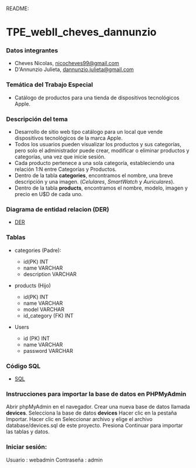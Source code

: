 README: 
# TPE_webII_cheves_dannunzio

### Datos integrantes

  - Cheves Nicolas, nicocheves99@gmail.com
  - D'Annunzio Julieta, dannunzio.julieta@gmail.com

### Temática del Trabajo Especial 
  - Catálogo de productos para una tienda de dispositivos tecnológicos Apple.

### Descripción del tema
  - Desarrollo de sitio web tipo catálogo para un local que vende dispositivos tecnológicos de la marca Apple.
  - Todos los usuarios pueden visualizar los productos y sus categorías, pero solo el administrador puede crear, modificar o eliminar productos y categorías, una vez que inicie sesión. 
  - Cada producto pertenece a una sola categoría, estableciendo una relación 1:N entre Categorías y Productos.
  - Dentro de la tabla **categories**, encontramos el nombre, una breve descripción y una imagen. (*Celulares*, *SmartWatch* y *Auriculares*).
  - Dentro de la tabla **products**, encontramos el nombre, modelo, imagen y precio en U$D de cada uno. 

### Diagrama de entidad relacion (DER)
  - [DER](./DER.png)
  
### Tablas
- categories (Padre):
    - id(PK)                    INT
    - name                      VARCHAR
    - description               VARCHAR
  
- products (Hijo)
    - id(PK)                     INT
    - name                       VARCHAR
    - model                      VARCHAR
    - id_category (FK)           INT

- Users
    - id (PK)                    INT
    - name                       VARCHAR
    - password                   VARCHAR

### Código SQL
  - [SQL](./devices.sql)

### Instrucciones para importar la base de datos en PHPMyAdmin

Abrir phpMyAdmin en el navegador.
Crear una nueva base de datos llamada **devices**.
Selecciona la base de datos **devices**
Hacer clic en la pestaña Importar.
Hacer clic en Seleccionar archivo y elige el archivo database/devices.sql de este proyecto.
Presiona Continuar para importar las tablas y datos.

### Iniciar sesión:
Usuario : webadmin
Contraseña : admin







